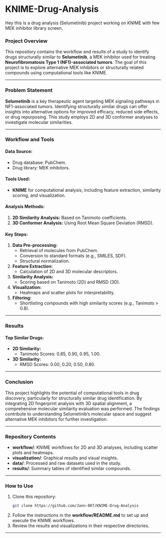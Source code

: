 # KNIME-Drug-Analysis
Hey this is a drug analysis (Selumetinib) project working on KNIME with few MEK inhibitor library screen.
### **Project Overview**  
This repository contains the workflow and results of a study to identify drugs structurally similar to **Selumetinib**, a MEK inhibitor used for treating **Neurofibromatosis Type 1 (NF1)-associated tumors**. The goal of this project is to explore alternative MEK inhibitors or structurally related compounds using computational tools like KNIME.  

---

### **Problem Statement**  
**Selumetinib** is a key therapeutic agent targeting MEK signaling pathways in NF1-associated tumors. Identifying structurally similar drugs can offer insights into alternative options for improved efficacy, reduced side effects, or drug repurposing. This study employs 2D and 3D conformer analyses to investigate molecular similarities.  

---

### **Workflow and Tools**  

#### **Data Source:**  
- Drug database: PubChem.  
- Drug library: MEK inhibitors.  

#### **Tools Used:**  
- **KNIME** for computational analysis, including feature extraction, similarity scoring, and visualization.  

#### **Analysis Methods:**  
1. **2D Similarity Analysis:** Based on Tanimoto coefficients.  
2. **3D Conformer Analysis:** Using Root Mean Square Deviation (RMSD).  

#### **Key Steps:**  
1. **Data Pre-processing:**  
   - Retrieval of molecules from PubChem.  
   - Conversion to standard formats (e.g., SMILES, SDF).  
   - Structural normalization.  
2. **Feature Extraction:**  
   - Calculation of 2D and 3D molecular descriptors.  
3. **Similarity Analysis:**  
   - Scoring based on Tanimoto (2D) and RMSD (3D).  
4. **Visualization:**  
   - Heatmaps and scatter plots for interpretability.  
5. **Filtering:**  
   - Shortlisting compounds with high similarity scores (e.g., Tanimoto > 0.8).  

---

### **Results**  

#### **Top Similar Drugs:**  
- **2D Similarity:**  
  - Tanimoto Scores: 0.85, 0.90, 0.95, 1.00.  
- **3D Similarity:**  
  - RMSD Scores: 0.00, 0.20, 0.50, 0.80.  

---

### **Conclusion**  
This project highlights the potential of computational tools in drug discovery, particularly for structurally similar drug identification. By integrating 2D fingerprint analysis with 3D spatial alignment, a comprehensive molecular similarity evaluation was performed. The findings contribute to understanding Selumetinib’s molecular space and suggest alternative MEK inhibitors for further investigation.  

---

### **Repository Contents**  
- **workflow/**: KNIME workflows for 2D and 3D analyses, including scatter plots and heatmaps.  
- **visualization/**: Graphical results and visual insights.  
- **data/**: Processed and raw datasets used in the study.  
- **results/**: Summary tables of identified similar compounds.  

---

### **How to Use**  
1. Clone this repository:  
   ```bash  
   git clone https://github.com/Jann-007/KNIME-Drug-Analysis
   ```  
2. Follow the instructions in the **workflow/README.md** to set up and execute the KNIME workflows.  
3. Review the results and visualizations in their respective directories.  

---  

